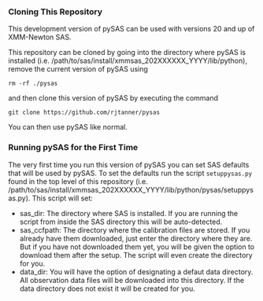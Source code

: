 ### Cloning This Repository

This development version of pySAS can be used with versions 20 and up of XMM-Newton SAS.

This repository can be cloned by going into the directory where pySAS is installed (i.e. /path/to/sas/install/xmmsas_202XXXXXX_YYYY/lib/python), remove the current version of pySAS using 
```
rm -rf ./pysas
```
and then clone this version of pySAS by executing the command
```
git clone https://github.com/rjtanner/pysas
```
You can then use pySAS like normal.

### Running pySAS for the First Time

The very first time you run this version of pySAS you can set SAS defaults that will be used by pySAS. To set the defaults run the script `setuppysas.py` found in the top level of this repository (i.e. /path/to/sas/install/xmmsas_202XXXXXX_YYYY/lib/python/pysas/setuppysas.py). This script will set:

- sas_dir: The directory where SAS is installed. If you are running the script from inside the SAS directory this will be auto-detected.
- sas_ccfpath: The directory where the calibration files are stored. If you already have them downloaded, just enter the directory where they are. But if you have not downloaded them yet, you will be given the option to download them after the setup. The script will even create the directory for you.
- data_dir: You will have the option of designating a defaut data directory. All observation data files will be downloaded into this directory. If the data directory does not exist it will be created for you.
